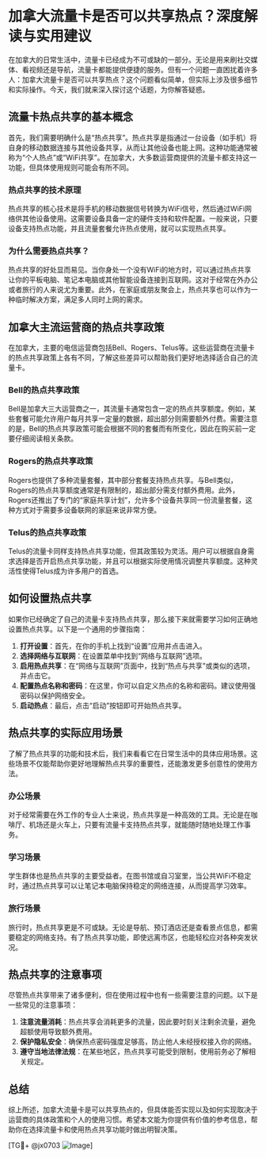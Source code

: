 # 加拿大流量卡是否可以共享热点？深度解读与实用建议

在加拿大的日常生活中，流量卡已经成为不可或缺的一部分。无论是用来刷社交媒体、看视频还是导航，流量卡都能提供便捷的服务。但有一个问题一直困扰着许多人：加拿大流量卡是否可以共享热点？这个问题看似简单，但实际上涉及很多细节和实际操作。今天，我们就来深入探讨这个话题，为你解答疑惑。

## 流量卡热点共享的基本概念

首先，我们需要明确什么是“热点共享”。热点共享是指通过一台设备（如手机）将自身的移动数据连接与其他设备共享，从而让其他设备也能上网。这种功能通常被称为“个人热点”或“WiFi共享”。在加拿大，大多数运营商提供的流量卡都支持这一功能，但具体使用规则可能会有所不同。

### 热点共享的技术原理

热点共享的核心技术是将手机的移动数据信号转换为WiFi信号，然后通过WiFi网络供其他设备使用。这需要设备具备一定的硬件支持和软件配置。一般来说，只要设备支持热点功能，并且流量套餐允许热点使用，就可以实现热点共享。

### 为什么需要热点共享？

热点共享的好处显而易见。当你身处一个没有WiFi的地方时，可以通过热点共享让你的平板电脑、笔记本电脑或其他智能设备连接到互联网。这对于经常在外办公或者旅行的人来说尤为重要。此外，在家庭或朋友聚会上，热点共享也可以作为一种临时解决方案，满足多人同时上网的需求。

## 加拿大主流运营商的热点共享政策

在加拿大，主要的电信运营商包括Bell、Rogers、Telus等。这些运营商在流量卡的热点共享政策上各有不同，了解这些差异可以帮助我们更好地选择适合自己的流量卡。

### Bell的热点共享政策

Bell是加拿大三大运营商之一，其流量卡通常包含一定的热点共享额度。例如，某些套餐可能允许用户每月共享一定量的数据，超出部分则需要额外付费。需要注意的是，Bell的热点共享政策可能会根据不同的套餐而有所变化，因此在购买前一定要仔细阅读相关条款。

### Rogers的热点共享政策

Rogers也提供了多种流量套餐，其中部分套餐支持热点共享。与Bell类似，Rogers的热点共享额度通常是有限制的，超出部分需支付额外费用。此外，Rogers还推出了专门的“家庭共享计划”，允许多个设备共享同一份流量套餐，这种方式对于需要多设备联网的家庭来说非常方便。

### Telus的热点共享政策

Telus的流量卡同样支持热点共享功能，但其政策较为灵活。用户可以根据自身需求选择是否开启热点共享功能，并且可以根据实际使用情况调整共享额度。这种灵活性使得Telus成为许多用户的首选。

## 如何设置热点共享

如果你已经确定了自己的流量卡支持热点共享，那么接下来就需要学习如何正确地设置热点共享。以下是一个通用的步骤指南：

1. **打开设置**：首先，在你的手机上找到“设置”应用并点击进入。
2. **选择网络与互联网**：在设置菜单中找到“网络与互联网”选项。
3. **启用热点共享**：在“网络与互联网”页面中，找到“热点与共享”或类似的选项，并点击它。
4. **配置热点名称和密码**：在这里，你可以自定义热点的名称和密码。建议使用强密码以保护网络安全。
5. **启动热点**：最后，点击“启动”按钮即可开始热点共享。

## 热点共享的实际应用场景

了解了热点共享的功能和技术后，我们来看看它在日常生活中的具体应用场景。这些场景不仅能帮助你更好地理解热点共享的重要性，还能激发更多创意性的使用方法。

### 办公场景

对于经常需要在外工作的专业人士来说，热点共享是一种高效的工具。无论是在咖啡厅、机场还是火车上，只要有流量卡支持热点共享，就能随时随地处理工作事务。

### 学习场景

学生群体也是热点共享的主要受益者。在图书馆或自习室里，当公共WiFi不稳定时，通过热点共享可以让笔记本电脑保持稳定的网络连接，从而提高学习效率。

### 旅行场景

旅行时，热点共享更是不可或缺。无论是导航、预订酒店还是查看景点信息，都需要稳定的网络支持。有了热点共享功能，即使远离市区，也能轻松应对各种突发状况。

## 热点共享的注意事项

尽管热点共享带来了诸多便利，但在使用过程中也有一些需要注意的问题。以下是一些常见的注意事项：

1. **注意流量消耗**：热点共享会消耗更多的流量，因此要时刻关注剩余流量，避免超额使用导致额外费用。
2. **保护隐私安全**：确保热点密码强度足够高，防止他人未经授权接入你的网络。
3. **遵守当地法律法规**：在某些地区，热点共享可能受到限制，使用前务必了解相关规定。

## 总结

综上所述，加拿大流量卡是可以共享热点的，但具体能否实现以及如何实现取决于运营商的具体政策和个人的使用习惯。希望本文能为你提供有价值的参考信息，帮助你在选择流量卡和使用热点共享功能时做出明智决策。

[TG💪+ @jx0703 ![Image](https://github.com/user-attachments/assets/dbca1d08-cadb-493c-b0ec-ad6f7a83f270)]